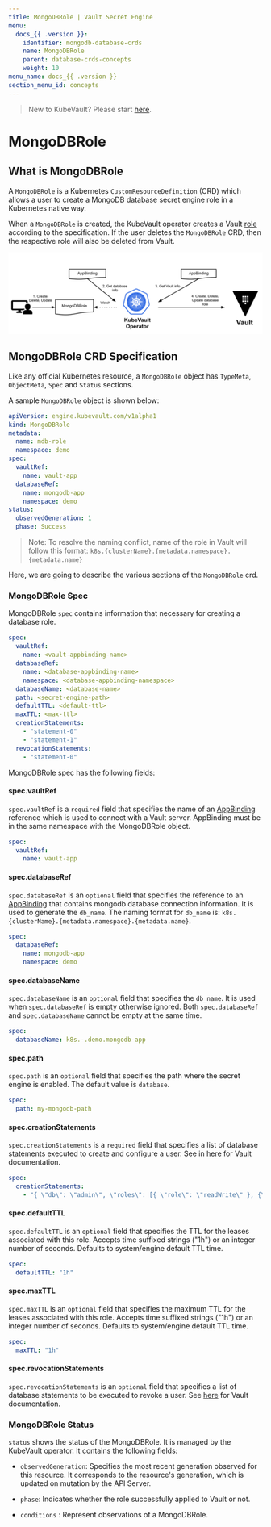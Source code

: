```yaml
---
title: MongoDBRole | Vault Secret Engine
menu:
  docs_{{ .version }}:
    identifier: mongodb-database-crds
    name: MongoDBRole
    parent: database-crds-concepts
    weight: 10
menu_name: docs_{{ .version }}
section_menu_id: concepts
---
```


> New to KubeVault? Please start [here](/docs/concepts/README.md).

# MongoDBRole

## What is MongoDBRole

A `MongoDBRole` is a Kubernetes `CustomResourceDefinition` (CRD) which allows a user to create a MongoDB database secret engine role in a Kubernetes native way.

When a `MongoDBRole` is created, the KubeVault operator creates a Vault [role](https://www.vaultproject.io/api/secret/databases/index.html#create-role) according to the specification.
If the user deletes the `MongoDBRole` CRD, then the respective role will also be deleted from Vault.

![MongoDBRole CRD](/docs/images/concepts/mongodb_role.svg)

## MongoDBRole CRD Specification

Like any official Kubernetes resource, a `MongoDBRole` object has `TypeMeta`, `ObjectMeta`, `Spec` and `Status` sections.

A sample `MongoDBRole` object is shown below:

```yaml
apiVersion: engine.kubevault.com/v1alpha1
kind: MongoDBRole
metadata:
  name: mdb-role
  namespace: demo
spec:
  vaultRef:
    name: vault-app
  databaseRef:
    name: mongodb-app
    namespace: demo
status:
  observedGeneration: 1
  phase: Success
```

> Note: To resolve the naming conflict, name of the role in Vault will follow this format: `k8s.{clusterName}.{metadata.namespace}.{metadata.name}`

Here, we are going to describe the various sections of the `MongoDBRole` crd.

### MongoDBRole Spec

MongoDBRole `spec` contains information that necessary for creating a database role.

```yaml
spec:
  vaultRef:
    name: <vault-appbinding-name>
  databaseRef:
    name: <database-appbinding-name>
    namespace: <database-appbinding-namespace>
  databaseName: <database-name>
  path: <secret-engine-path>
  defaultTTL: <default-ttl>
  maxTTL: <max-ttl>
  creationStatements:
    - "statement-0"
    - "statement-1"
  revocationStatements:
    - "statement-0"
```

MongoDBRole spec has the following fields:

#### spec.vaultRef

`spec.vaultRef` is a `required` field that specifies the name of an [AppBinding](/docs/concepts/vault-server-crds/auth-methods/appbinding.md) reference which is used to connect with a Vault server. AppBinding must be in the same namespace with the MongoDBRole object.

```yaml
spec:
  vaultRef:
    name: vault-app
```

#### spec.databaseRef

`spec.databaseRef` is an `optional` field that specifies the reference to an [AppBinding](/docs/concepts/vault-server-crds/auth-methods/appbinding.md) that contains mongodb database connection information. It is used to generate the `db_name`. The naming format for `db_name` is: `k8s.{clusterName}.{metadata.namespace}.{metadata.name}`.

```yaml
spec:
  databaseRef:
    name: mongodb-app
    namespace: demo
```

#### spec.databaseName

`spec.databaseName` is an `optional` field that specifies the `db_name`. It is used when `spec.databaseRef` is empty otherwise ignored.
Both `spec.databaseRef` and `spec.databaseName` cannot be empty at the same time.

```yaml
spec:
  databaseName: k8s.-.demo.mongodb-app
```

#### spec.path

`spec.path` is an `optional` field that specifies the path where the secret engine is enabled. The default value is `database`.

```yaml
spec:
  path: my-mongodb-path
```

#### spec.creationStatements

`spec.creationStatements` is a `required` field that specifies a list of database statements executed to create and configure a user.
See in [here](https://www.vaultproject.io/api/secret/databases/mongodb.html#creation_statements) for Vault documentation.

```yaml
spec:
  creationStatements:
    - "{ \"db\": \"admin\", \"roles\": [{ \"role\": \"readWrite\" }, {\"role\": \"read\", \"db\": \"foo\"}] }"
```

#### spec.defaultTTL

`spec.defaultTTL` is an `optional` field that specifies the TTL for the leases associated with this role. Accepts time suffixed strings ("1h") or an integer number of seconds.
 Defaults to system/engine default TTL time.

```yaml
spec:
  defaultTTL: "1h"
```

#### spec.maxTTL

`spec.maxTTL` is an `optional` field that specifies the maximum TTL for the leases associated with this role. Accepts time suffixed strings ("1h") or an integer number of seconds.
Defaults to system/engine default TTL time.

```yaml
spec:
  maxTTL: "1h"
```

#### spec.revocationStatements

`spec.revocationStatements` is an `optional` field that specifies
a list of database statements to be executed to revoke a user.
See [here](https://www.vaultproject.io/api/secret/databases/mongodb.html#revocation_statements) for Vault documentation.

### MongoDBRole Status

`status` shows the status of the MongoDBRole. It is managed by the KubeVault operator. It contains the following fields:

- `observedGeneration`: Specifies the most recent generation observed for this resource. It corresponds to the resource's generation,
    which is updated on mutation by the API Server.

- `phase`: Indicates whether the role successfully applied to Vault or not.

- `conditions` : Represent observations of a MongoDBRole.
